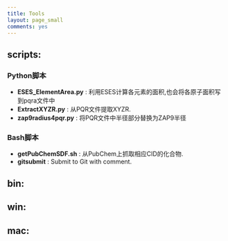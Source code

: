 ```yaml
---
title: Tools
layout: page_small
comments: yes
---
```


<style>ol li{font-size:16px;padding:0;margin:2px 0 2px 36px} ol li strong{font-size:16px;padding:0;}</style>

## scripts: 

### Python脚本

- **ESES_ElementArea.py** : 利用ESES计算各元素的面积,也会将各原子面积写到pqra文件中
- **ExtractXYZR.py** : 从PQR文件提取XYZR.
- **zap9radius4pqr.py** : 将PQR文件中半径部分替换为ZAP9半径

### Bash脚本

- **getPubChemSDF.sh** : 从PubChem上抓取相应CID的化合物.
- **gitsubmit** : Submit to Git with comment.

## bin: 

## win: 

## mac: 




